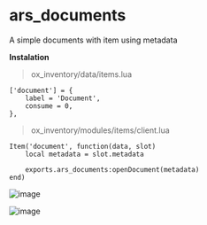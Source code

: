 # ars_documents
A simple documents with item using metadata 


**Instalation**

> ox_inventory/data/items.lua

	['document'] = {
		label = 'Document',
		consume = 0,
	},

> ox_inventory/modules/items/client.lua

	Item('document', function(data, slot)
		local metadata = slot.metadata

		exports.ars_documents:openDocument(metadata)
	end)

![image](https://github.com/Arius-Development/ars_documents/assets/70983185/d80c46fc-7c46-40d0-b059-451caf2ebea6)

![image](https://github.com/Arius-Development/ars_documents/assets/70983185/3531aa43-34b7-4fd3-b4c3-4b95035605f0)
